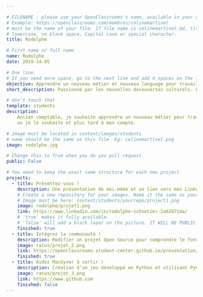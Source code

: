 ```yaml
---

# FILENAME : please use your OpenClassrooms's name, available in your url.
# Example: https://openclassrooms.com/membres/celinemartinet
# must be the name of your file. If file name is celinemartinet.md, title is celinemartinet.
# lowercase, no blank space, Capital case or special character.
title: Rodolphe

# First name or full name
name: Rodolphe
date: 2019-14-05

# One line.
# If you need more space, go to the next line and add 4 spaces on the left, as in 'description'.
objective: Apprendre un nouveau métier et nouveau language pour travailler dans le monde       entier.
short_description: Passionné par les nouvelles découvertes culturels. Et adepte du sport automobile.

# don't touch that
template: students
description:
    Ancien comptable, je souhaite apprendre un nouveau métier pour travailler
    ou je le souhaite et plus tard à mon compte.

# image must be located in content/images/students
# name should be the same as this file. Eg: celinemartinet.png
image: rodolphe.jpg

# Change this to True when you do you pull request.
public: False

# You need to keep the exact same structure for each new project.
projects:
  - title: Présentez-vous !
    description: Une présentation de moi-même et un lien vers mon LinkedIn.
    # Create a new repository for your images. Name it the same as your nickname and profile picture.
    # Image must be here: content/students/yourrepo/project1.png
    image: rodolphe/projet1.png
    link: https://www.linkedin.com/in/rodolphe-schnetzer-2a628714a/
    # 'true' makes it fully available.
    # 'false' will add a black layer on the picture. IT WILL BE PUBLIC!
    finished: true
  - title: Intégrez la communauté !
    description: Modifier un projet Open Source pour comprendre le fonctionnement de Git, de Github et des pull requests.
    image: ratus/projet_2.png
    link: https://openclassrooms-student-center.github.io/presentation/students/ratus.html
    finished: true
  - title: Aidez MacGyver à sortir !
    description: Création d’un jeu développé en Python et utilisant PyGame.
    image: ratus/projet_3.png
    link: https://www.github.com
    finished: false
---
```

